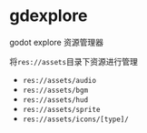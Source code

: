 # gdexplore

godot explore 资源管理器

将`res://assets`目录下资源进行管理

- `res://assets/audio`
- `res://assets/bgm`
- `res://assets/hud`
- `res://assets/sprite`
- `res://assets/icons/[type]/`